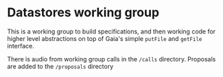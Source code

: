 # Datastores working group

This is a working group to build specifications, and then working code for higher level abstractions on top of Gaia's simple `putFile` and `getFile` interface.

There is audio from working group calls in the `/calls` directory. Proposals are added to the `/proposals` directory
